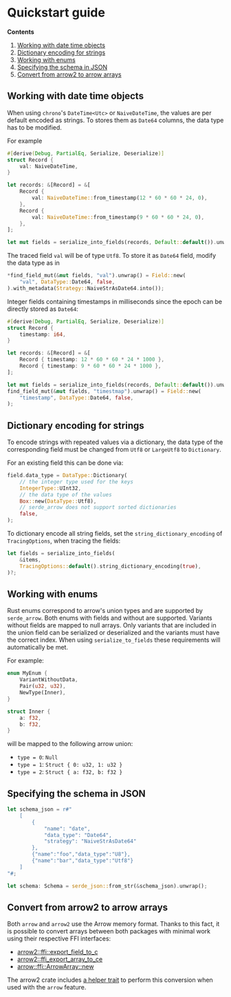 # Quickstart guide

**Contents**

1. [Working with date time objects](#working-with-date-time-objects)
2. [Dictionary encoding for strings](#dictionary-encoding-for-strings)
3. [Working with enums](#working-with-enums)
4. [Specifying the schema in JSON](#specifying-the-schema-in-json)
5. [Convert from arrow2 to arrow arrays](#convert-from-arrow2-to-arrow-arrays)

## Working with date time objects

When using `chrono`'s `DateTime<Utc>` or  `NaiveDateTime`, the values are per
default encoded as strings. To stores them as  `Date64` columns, the data type
has to be modified.

For example

```rust
#[derive(Debug, PartialEq, Serialize, Deserialize)]
struct Record {
    val: NaiveDateTime,
}

let records: &[Record] = &[
    Record {
        val: NaiveDateTime::from_timestamp(12 * 60 * 60 * 24, 0),
    },
    Record {
        val: NaiveDateTime::from_timestamp(9 * 60 * 60 * 24, 0),
    },
];

let mut fields = serialize_into_fields(records, Default::default()).unwrap();
```

The traced field `val` will be of type `Utf8`. To store it as `Date64` field,
modify the data type as in

```rust
*find_field_mut(&mut fields, "val").unwrap() = Field::new(
    "val", DataType::Date64, false,
).with_metadata(Strategy::NaiveStrAsDate64.into());
```

Integer fields containing timestamps in milliseconds since the epoch can be
directly stored as `Date64`:

```rust
#[derive(Debug, PartialEq, Serialize, Deserialize)]
struct Record {
    timestamp: i64,
}

let records: &[Record] = &[
    Record { timestamp: 12 * 60 * 60 * 24 * 1000 },
    Record { timestamp: 9 * 60 * 60 * 24 * 1000 },
];

let mut fields = serialize_into_fields(records, Default::default()).unwrap();
find_field_mut(&mut fields, "timestmap").unwrap() = Field::new(
    "timestamp", DataType::Date64, false,
);
```

## Dictionary encoding for strings

To encode strings with repeated values via a dictionary, the data type of the
corresponding field must be changed from `Utf8` or `LargeUtf8` to `Dictionary`.

For an existing field this can be done via:

```rust
field.data_type = DataType::Dictionary(
    // the integer type used for the keys
    IntegerType::UInt32,
    // the data type of the values
    Box::new(DataType::Utf8),
    // serde_arrow does not support sorted dictionaries
    false,
);
```

To dictionary encode all string fields, set the `string_dictionary_encoding` of
`TracingOptions`, when tracing the fields:

```rust
let fields = serialize_into_fields(
    &items,
    TracingOptions::default().string_dictionary_encoding(true),
)?;
```

## Working with enums

Rust enums correspond to arrow's union types and are supported by `serde_arrow`.
Both enums with fields and without are supported. Variants without fields are
mapped to null arrays. Only variants that are included in the union field can be
serialized or deserialized and the variants must have the correct index. When
using `serialize_to_fields` these requirements will automatically be met.

For example:

```rust
enum MyEnum {
    VariantWithoutData,
    Pair(u32, u32),
    NewType(Inner),
}

struct Inner {
    a: f32,
    b: f32,
}
```

will be mapped to the following arrow union:

- `type = 0`: `Null`
- `type = 1`: `Struct { 0: u32, 1: u32 }`
- `type = 2`: `Struct { a: f32, b: f32 }`

## Specifying the schema in JSON

```rust
let schema_json = r#"
    [
        {
            "name": "date",
            "data_type": "Date64",
            "strategy": "NaiveStrAsDate64"
        },
        {"name":"foo","data_type":"U8"},
        {"name":"bar","data_type":"Utf8"}
    ]
"#;

let schema: Schema = serde_json::from_str(&schema_json).unwrap();
```

## Convert from arrow2 to arrow arrays

Both `arrow` and `arrow2` use the Arrow memory format. Thanks to this fact, it
is possible to convert arrays between both packages with minimal work using
their respective FFI interfaces:

- [arrow2::ffi::export_field_to_c](https://docs.rs/arrow2/latest/arrow2/ffi/fn.export_field_to_c.html)
- [arrow2::ffi_export_array_to_ce](https://docs.rs/arrow2/latest/arrow2/ffi/fn.export_array_to_c.html)
- [arrow::ffi::ArrowArray::new](https://docs.rs/arrow/latest/arrow/ffi/struct.ArrowArray.html#method.new)

The arrow2 crate includes [a helper trait][arrow2-arrow2arrow] to perform this
conversion when used with the `arrow` feature.

[arrow2-arrow2arrow]: https://docs.rs/arrow2/latest/arrow2/array/trait.Arrow2Arrow.html
